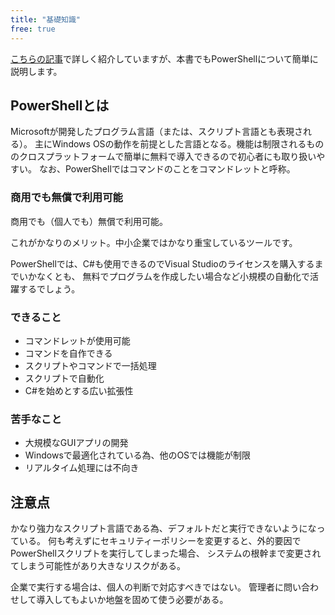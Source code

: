 ```yaml
---
title: "基礎知識"
free: true
---
```

[こちらの記事](https://haretokidoki-blog.com/pasocon_powershell-startup/)で詳しく紹介していますが、本書でもPowerShellについて簡単に説明します。

## PowerShellとは

Microsoftが開発したプログラム言語（または、スクリプト言語とも表現される）。
主にWindows OSの動作を前提とした言語となる。機能は制限されるもののクロスプラットフォームで簡単に無料で導入できるので初心者にも取り扱いやすい。
なお、PowerShellではコマンドのことをコマンドレットと呼称。

### 商用でも無償で利用可能

商用でも（個人でも）無償で利用可能。

これがかなりのメリット。中小企業ではかなり重宝しているツールです。

PowerShellでは、C#も使用できるのでVisual Studioのライセンスを購入するまでいかなくとも、
無料でプログラムを作成したい場合など小規模の自動化で活躍するでしょう。

### できること

- コマンドレットが使用可能
- コマンドを自作できる
- スクリプトやコマンドで一括処理
- スクリプトで自動化
- C#を始めとする広い拡張性

### 苦手なこと

- 大規模なGUIアプリの開発
- Windowsで最適化されている為、他のOSでは機能が制限
- リアルタイム処理には不向き

## 注意点

かなり強力なスクリプト言語である為、デフォルトだと実行できないようになっている。
何も考えずにセキュリティーポリシーを変更すると、外的要因でPowerShellスクリプトを実行してしまった場合、
システムの根幹まで変更されてしまう可能性があり大きなリスクがある。

企業で実行する場合は、個人の判断で対応すべきではない。
管理者に問い合わせして導入してもよいか地盤を固めて使う必要がある。

